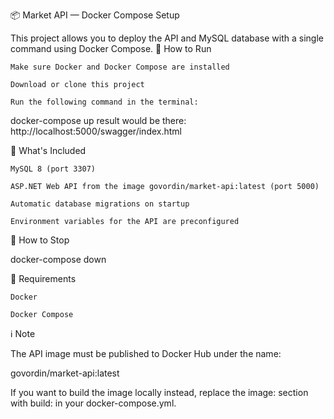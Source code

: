 📦 Market API — Docker Compose Setup

This project allows you to deploy the API and MySQL database with a single command using Docker Compose.
🚀 How to Run

    Make sure Docker and Docker Compose are installed

    Download or clone this project

    Run the following command in the terminal:

docker-compose up
result would be there: http://localhost:5000/swagger/index.html

📡 What's Included

    MySQL 8 (port 3307)

    ASP.NET Web API from the image govordin/market-api:latest (port 5000)

    Automatic database migrations on startup

    Environment variables for the API are preconfigured

🛑 How to Stop

docker-compose down

🐳 Requirements

    Docker

    Docker Compose

ℹ️ Note

The API image must be published to Docker Hub under the name:

govordin/market-api:latest

If you want to build the image locally instead, replace the image: section with build: in your docker-compose.yml.
